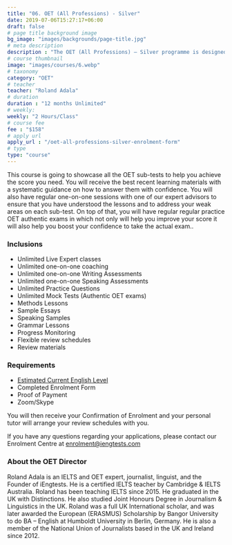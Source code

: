 ```yaml
---
title: "06. OET (All Professions) - Silver"
date: 2019-07-06T15:27:17+06:00
draft: false
# page title background image
bg_image: "images/backgrounds/page-title.jpg"
# meta description
description : "The OET (All Professions) – Silver programme is designed for healthcare professionals who wish to prepare for the OET exam with unlimited reviews within 6 months duration."
# course thumbnail
image: "images/courses/6.webp"
# taxonomy
category: "OET"
# teacher
teacher: "Roland Adala"
# duration
duration : "12 months Unlimited"
# weekly:
weekly: "2 Hours/Class"
# course fee
fee : "$158"
# apply url
apply_url : "/oet-all-professions-silver-enrolment-form"
# type
type: "course"
---
```



This course is going to showcase all the OET sub-tests to help you achieve the score you need. You will receive the best recent learning materials with a systematic guidance on how to answer them with confidence. You will also have regular one-on-one sessions with one of our expert advisors to ensure that you have understood the lessons and to address your weak areas on each sub-test. On top of that, you will have regular regular practice OET authentic exams in which not only will help you improve your score it will also help you boost your confidence to take the actual exam.. </p>

### Inclusions



* Unlimited Live Expert classes
* Unlimited one-on-one coaching
* Unlimited one-on-one Writing Assessments
* Unlimited one-on-one Speaking Assessments
* Unlimited Practice Questions
* Unlimited Mock Tests (Authentic OET exams)
* Methods Lessons
* Sample Essays
* Speaking Samples
* Grammar Lessons
* Progress Monitoring
* Flexible review schedules
* Review materials 

### Requirements

* [Estimated Current English Level](https://bit.ly/2Zq8VQW)
* Completed Enrolment Form
* Proof of Payment
* Zoom/Skype 

You will then receive your Confirmation of Enrolment and your personal tutor will arrange your review schedules with you.

If you have any questions regarding your applications, please contact our Enrolment Centre at [enrolment@iengtests.com](mailto:enrolment@iengtests.com) 


### About the OET Director

Roland Adala is an IELTS and OET expert, journalist, linguist, and the Founder of iEngtests. He is a certified IELTS teacher by Cambridge & IELTS Australia. Roland has been teaching IELTS since 2015. He graduated in the UK with Distinctions. He also studied Joint Honours Degree in Journalism & Linguistics in the UK. Roland was a full UK International scholar, and was later awarded the European (ERASMUS) Scholarship by Bangor University to do BA – English at Humboldt University in Berlin, Germany. He is also a member of the National Union of Journalists based in the UK and Ireland since 2012.